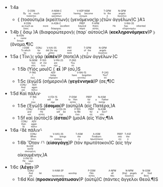 
- 1:4a 
	- { (<RUBY><ruby><ruby>τοσούτῳ<rt>τοσοῦτος</rt></ruby><rt>By so much</rt></ruby><rt>D-DSN</rt></RUBY>)a (<RUBY><ruby><ruby>κρείττων<rt>κρείσσων</rt></ruby><rt>superior</rt></ruby><rt>A-NSM-C</rt></RUBY>)⦇ (<RUBY><ruby><ruby><em>γενόμενος</em><rt>γίνομαι</rt></ruby><rt>having become</rt></ruby><rt>V-ADP-NSM</rt></RUBY>)p ⦈(<RUBY><ruby><ruby>τῶν<rt>ὁ</rt></ruby><rt>to the</rt></ruby><rt>T-GPM</rt></RUBY> <RUBY><ruby><ruby>ἀγγέλων<rt>ἄγγελος</rt></ruby><rt>angels</rt></ruby><rt>N-GPM</rt></RUBY>)C }A⮧
- 1:4b (<RUBY><ruby><ruby>ὅσῳ<rt>ὅσος</rt></ruby><rt>as much as</rt></ruby><rt>K-DSN</rt></RUBY>)A (<RUBY><ruby><ruby>διαφορώτερον<rt>διάφορος</rt></ruby><rt>more excellent</rt></ruby><rt>A-ASN-C</rt></RUBY>)⦇ (<RUBY><ruby><ruby>παρ᾽<rt>παρά</rt></ruby><rt>beyond</rt></ruby><rt>PREP</rt></RUBY> <RUBY><ruby><ruby>αὐτοὺς<rt>αὐτός</rt></ruby><rt>theirs</rt></ruby><rt>P-APM</rt></RUBY>)A (<RUBY><ruby><ruby><strong>κεκληρονόμηκεν</strong><rt>κληρονομέω</rt></ruby><rt>He has inherited</rt></ruby><rt>V-RAI-3S</rt></RUBY>)P ⦈(<RUBY><ruby><ruby>ὄνομα.¶<rt>ὄνομα</rt></ruby><rt>a name</rt></ruby><rt>N-ASN</rt></RUBY>)C
- 1:5a (<RUBY><ruby><ruby>Τίνι<rt>τίς</rt></ruby><rt>To which</rt></ruby><rt>I-DSM</rt></RUBY>)⦇ <RUBY><ruby><ruby>γὰρ<rt>γάρ</rt></ruby><rt>for</rt></ruby><rt>CONJ</rt></RUBY> (<RUBY><ruby><ruby><strong>εἶπέν</strong><rt>εἶπον</rt></ruby><rt>did He say</rt></ruby><rt>V-AAI-3S</rt></RUBY>)P (<RUBY><ruby><ruby>ποτε<rt>ποτέ</rt></ruby><rt>ever</rt></ruby><rt>PRT</rt></RUBY>)A ⦈(<RUBY><ruby><ruby>τῶν<rt>ὁ</rt></ruby><rt>of the</rt></ruby><rt>T-GPM</rt></RUBY> <RUBY><ruby><ruby>ἀγγέλων·<rt>ἄγγελος</rt></ruby><rt>angels</rt></ruby><rt>N-GPM</rt></RUBY>)C 
	- 1:5b (<RUBY><ruby><ruby>Υἱός<rt>υἱός</rt></ruby><rt>Son</rt></ruby><rt>N-NSM</rt></RUBY> <RUBY><ruby><ruby>μου<rt>ἐγώ</rt></ruby><rt>of me</rt></ruby><rt>P-1GS</rt></RUBY>)C (<RUBY><ruby><ruby><strong>εἶ</strong><rt>εἰμί</rt></ruby><rt>are</rt></ruby><rt>V-PAI-2S</rt></RUBY>)P (<RUBY><ruby><ruby>σύ,<rt>σύ</rt></ruby><rt>You</rt></ruby><rt>P-2NS</rt></RUBY>)S 
	- 1:5c (<RUBY><ruby><ruby>ἐγὼ<rt>ἐγώ</rt></ruby><rt>I</rt></ruby><rt>P-1NS</rt></RUBY>)S (<RUBY><ruby><ruby>σήμερον<rt>σήμερον</rt></ruby><rt>today</rt></ruby><rt>ADV</rt></RUBY>)A (<RUBY><ruby><ruby><strong>γεγέννηκά</strong><rt>γεννάω</rt></ruby><rt>have begotten</rt></ruby><rt>V-RAI-1S</rt></RUBY>)P (<RUBY><ruby><ruby>σε;¶<rt>σύ</rt></ruby><rt>You?</rt></ruby><rt>P-2AS</rt></RUBY>)C
- 1:5d <RUBY><ruby><ruby>Καὶ<rt>καί</rt></ruby><rt>And</rt></ruby><rt>CONJ</rt></RUBY> <RUBY><ruby><ruby>πάλιν·<rt>πάλιν</rt></ruby><rt>again</rt></ruby><rt>ADV</rt></RUBY> 
	- 1:5e (<RUBY><ruby><ruby>Ἐγὼ<rt>ἐγώ</rt></ruby><rt>I</rt></ruby><rt>P-1NS</rt></RUBY>)S (<RUBY><ruby><ruby><strong>ἔσομαι</strong><rt>εἰμί</rt></ruby><rt>will be</rt></ruby><rt>V-FDI-1S</rt></RUBY>)P (<RUBY><ruby><ruby>αὐτῷ<rt>αὐτός</rt></ruby><rt>to Him</rt></ruby><rt>P-DSM</rt></RUBY>)A (<RUBY><ruby><ruby>εἰς<rt>εἰς</rt></ruby><rt>for</rt></ruby><rt>PREP</rt></RUBY> <RUBY><ruby><ruby>Πατέρα,<rt>πατήρ</rt></ruby><rt>a Father</rt></ruby><rt>N-ASM</rt></RUBY>)A
	- 1:5f <RUBY><ruby><ruby>καὶ<rt>καί</rt></ruby><rt>and</rt></ruby><rt>CONJ</rt></RUBY> (<RUBY><ruby><ruby>αὐτὸς<rt>αὐτός</rt></ruby><rt>He</rt></ruby><rt>P-NSM</rt></RUBY>)S (<RUBY><ruby><ruby><strong>ἔσται</strong><rt>εἰμί</rt></ruby><rt>will be</rt></ruby><rt>V-FDI-3S</rt></RUBY>)P (<RUBY><ruby><ruby>μοι<rt>ἐγώ</rt></ruby><rt>to Me</rt></ruby><rt>P-1DS</rt></RUBY>)A (<RUBY><ruby><ruby>εἰς<rt>εἰς</rt></ruby><rt>for</rt></ruby><rt>PREP</rt></RUBY> <RUBY><ruby><ruby>Υἱόν;¶<rt>υἱός</rt></ruby><rt>a Son?</rt></ruby><rt>N-ASM</rt></RUBY>)A
- 1:6a ⸉<RUBY><ruby><ruby>δὲ<rt>δέ</rt></ruby><rt>then</rt></ruby><rt>CONJ</rt></RUBY> <RUBY><ruby><ruby>πάλιν<rt>πάλιν</rt></ruby><rt>again</rt></ruby><rt>ADV</rt></RUBY>⸊
	- 1:6b <RUBY><ruby><ruby>Ὅταν<rt>ὅταν</rt></ruby><rt>When</rt></ruby><rt>CONJ</rt></RUBY> ⸉⸊  (<RUBY><ruby><ruby><strong>εἰσαγάγῃ</strong><rt>εἰσάγω</rt></ruby><rt>He brings</rt></ruby><rt>V-AAS-3S</rt></RUBY>)P (<RUBY><ruby><ruby>τὸν<rt>ὁ</rt></ruby><rt>the</rt></ruby><rt>T-ASM</rt></RUBY> <RUBY><ruby><ruby>πρωτότοκον<rt>πρωτότοκος</rt></ruby><rt>Firstborn</rt></ruby><rt>A-ASM</rt></RUBY>)C (<RUBY><ruby><ruby>εἰς<rt>εἰς</rt></ruby><rt>into</rt></ruby><rt>PREP</rt></RUBY> <RUBY><ruby><ruby>τὴν<rt>ὁ</rt></ruby><rt>the</rt></ruby><rt>T-ASF</rt></RUBY> <RUBY><ruby><ruby>οἰκουμένην,<rt>οἰκουμένη</rt></ruby><rt>world</rt></ruby><rt>N-ASF</rt></RUBY>)A 
- 1:6c (<RUBY><ruby><ruby><strong>λέγει·</strong><rt>λέγω</rt></ruby><rt>He says</rt></ruby><rt>V-PAI-3S</rt></RUBY>)P
	- 1:6d <RUBY><ruby><ruby>Καὶ<rt>καί</rt></ruby><rt>And</rt></ruby><rt>CONJ</rt></RUBY> (<RUBY><ruby><ruby><strong>προσκυνησάτωσαν</strong><rt>προσκυνέω</rt></ruby><rt>let worship</rt></ruby><rt>V-AAM-3P</rt></RUBY>)P (<RUBY><ruby><ruby>αὐτῷ<rt>αὐτός</rt></ruby><rt>Him</rt></ruby><rt>P-DSM</rt></RUBY>)C (<RUBY><ruby><ruby>πάντες<rt>πᾶς</rt></ruby><rt>all</rt></ruby><rt>A-NPM</rt></RUBY> <RUBY><ruby><ruby>ἄγγελοι<rt>ἄγγελος</rt></ruby><rt>[the] angels</rt></ruby><rt>N-NPM</rt></RUBY> <RUBY><ruby><ruby>Θεοῦ.¶<rt>θεός</rt></ruby><rt>of God</rt></ruby><rt>N-GSM</rt></RUBY>)S
